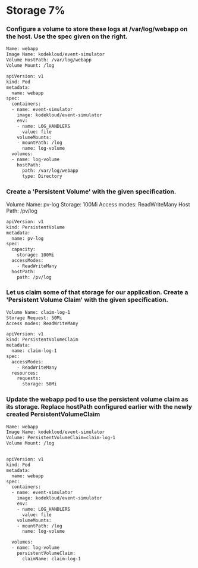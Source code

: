 # Storage 7%

### Configure a volume to store these logs at /var/log/webapp on the host. Use the spec given on the right.
<p>

```bash
Name: webapp
Image Name: kodekloud/event-simulator
Volume HostPath: /var/log/webapp
Volume Mount: /log

apiVersion: v1
kind: Pod
metadata:
  name: webapp
spec:
  containers:
  - name: event-simulator
    image: kodekloud/event-simulator
    env:
    - name: LOG_HANDLERS
      value: file
    volumeMounts:
    - mountPath: /log
      name: log-volume
  volumes:
  - name: log-volume
    hostPath:
      path: /var/log/webapp
      type: Directory
```

</p>      

### Create a 'Persistent Volume' with the given specification.
Volume Name: pv-log
Storage: 100Mi
Access modes: ReadWriteMany
Host Path: /pv/log

<p>

```bash
apiVersion: v1
kind: PersistentVolume
metadata:
  name: pv-log
spec:
  capacity:
    storage: 100Mi
  accessModes:
    - ReadWriteMany
  hostPath:
    path: /pv/log
```

</p>      
 
 
### Let us claim some of that storage for our application. Create a 'Persistent Volume Claim' with the given specification.

<p>

```bash 
Volume Name: claim-log-1
Storage Request: 50Mi
Access modes: ReadWriteMany

apiVersion: v1
kind: PersistentVolumeClaim
metadata:
  name: claim-log-1
spec:
  accessModes:
    - ReadWriteMany
  resources:
    requests:
      storage: 50Mi
```

</p>      


### Update the webapp pod to use the persistent volume claim as its storage. Replace hostPath configured earlier with the newly created PersistentVolumeClaim

<p>

```bash
Name: webapp
Image Name: kodekloud/event-simulator
Volume: PersistentVolumeClaim=claim-log-1
Volume Mount: /log


apiVersion: v1
kind: Pod
metadata:
  name: webapp
spec:
  containers:
  - name: event-simulator
    image: kodekloud/event-simulator
    env:
    - name: LOG_HANDLERS
      value: file
    volumeMounts:
    - mountPath: /log
      name: log-volume

  volumes:
  - name: log-volume
    persistentVolumeClaim:
      claimName: claim-log-1
```

</p>      
